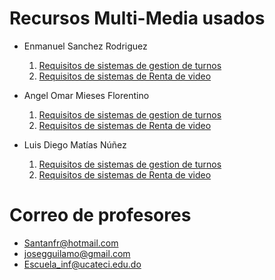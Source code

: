 # Recursos Multi-Media usados
- Enmanuel Sanchez Rodriguez
  1. [Requisitos de sistemas de gestion de turnos](https://miucateciedu-my.sharepoint.com/:w:/g/personal/20210618_miucateci_edu_do/EQubRFKV-ThIpX_sRr9jIdABJmg16MroLdqLsq8yR3qaiA?e=88BPY7)
  2. [Requisitos de sistemas de Renta de video]( )
- Angel Omar Mieses Florentino
  1. [Requisitos de sistemas de gestion de turnos](https://miucateciedu-my.sharepoint.com/:w:/g/personal/20210618_miucateci_edu_do/EQubRFKV-ThIpX_sRr9jIdABJmg16MroLdqLsq8yR3qaiA?e=88BPY7)
  2. [Requisitos de sistemas de Renta de video]( )

- Luis Diego Matías Núñez
  1. [Requisitos de sistemas de gestion de turnos](https://miucateciedu-my.sharepoint.com/:w:/g/personal/20210618_miucateci_edu_do/EQubRFKV-ThIpX_sRr9jIdABJmg16MroLdqLsq8yR3qaiA?e=88BPY7)
  2. [Requisitos de sistemas de Renta de video](https://github.com/Emma-2021-0618/Taller-Seminario2/blob/main/Multi-media/UCATECI/Casos%20Practicos/Caso%20Practico%20-%20Sistema%20para%20la%20Gestion%20de%20Club%20de%20Video%20Juego.pdf)
# Correo de profesores
- Santanfr@hotmail.com
- josegguilamo@gmail.com
- Escuela_inf@ucateci.edu.do
